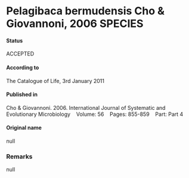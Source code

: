 Pelagibaca bermudensis Cho & Giovannoni, 2006 SPECIES
=======

#### Status
ACCEPTED

#### According to
The Catalogue of Life, 3rd January 2011

#### Published in
Cho & Giovannoni. 2006. International Journal of Systematic and Evolutionary Microbiology    Volume: 56    Pages: 855-859    Part: Part 4

#### Original name
null

### Remarks
null